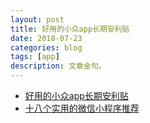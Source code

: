 ```yaml
---
layout: post
title: 好用的小众app长期安利贴
date: 2018-07-23
categories: blog
tags: [app]
description: 文章金句。
---
```


- [好用的小众app长期安利贴](http://www.lukou.com/userfeed/16760548)
- [十八个实用的微信小程序推荐](http://www.lukou.com/userfeed/16803385)
